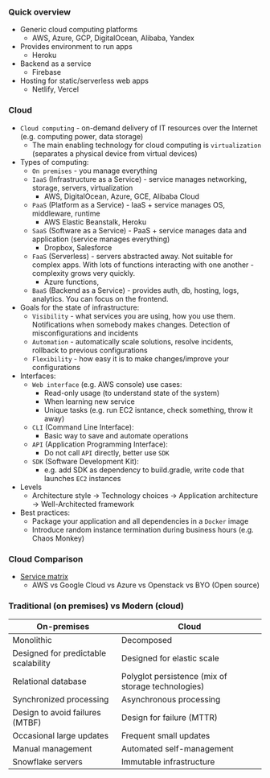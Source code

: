 ### Quick overview
* Generic cloud computing platforms
    * AWS, Azure, GCP, DigitalOcean, Alibaba, Yandex
* Provides environment to run apps
    * Heroku
* Backend as a service
    * Firebase
* Hosting for static/serverless web apps
    * Netlify, Vercel

### Cloud
* `Cloud computing` - on-demand delivery of IT resources over the Internet (e.g. computing power, data storage)
    * The main enabling technology for cloud computing is `virtualization` (separates a physical device from virtual devices)
* Types of computing:
    * `On premises` - you manage everything
    * `IaaS` (Infrastructure as a Service) - service manages networking, storage, servers, virtualization
        * AWS, DigitalOcean, Azure, GCE, Alibaba Cloud
    * `PaaS` (Platform as a Service) - IaaS + service manages OS, middleware, runtime
        * AWS Elastic Beanstalk, Heroku
    * `SaaS` (Software as a Service) - PaaS + service manages data and application (service manages everything)
        * Dropbox, Salesforce
    * `FaaS` (Serverless) - servers abstracted away. Not suitable for complex apps. With lots of functions interacting with one another - complexity grows very quickly.
        * Azure functions, 
    * `BaaS` (Backend as a Service) - provides auth, db, hosting, logs, analytics. You can focus on the frontend.
* Goals for the state of infrastructure:
    * `Visibility` - what services you are using, how you use them. Notifications when somebody makes changes. Detection of misconfigurations and incidents
    * `Automation` - automatically scale solutions, resolve incidents, rollback to previous configurations
    * `Flexibility` - how easy it is to make changes/improve your configurations
* Interfaces:
    * `Web interface` (e.g. AWS console) use cases:
        * Read-only usage (to understand state of the system)
        * When learning new service
        * Unique tasks (e.g. run EC2 isntance, check something, throw it away)
    * `CLI` (Command Line Interface):
        * Basic way to save and automate operations 
    * `API` (Application Programming Interface):
        * Do not call `API` directly, better use `SDK` 
    * `SDK` (Software Development Kit):
        * e.g. add SDK as dependency to build.gradle, write code that launches `EC2` instances
* Levels
    * Architecture style -> Technology choices -> Application architecture -> Well-Architected framework
* Best practices:
    * Package your application and all dependencies in a `Docker` image
    * Introduce random instance termination during business hours (e.g. Chaos Monkey)
    
### Cloud Comparison
* [Service matrix](https://github.com/open-guides/og-aws#service-matrix)
    * AWS vs Google Cloud vs Azure vs Openstack vs BYO (Open source)

### Traditional (on premises) vs Modern (cloud)
| On-premises                          | Cloud                                              |
|--------------------------------------|----------------------------------------------------|
| Monolithic                           | Decomposed                                         |
| Designed for predictable scalability | Designed for elastic scale                         |
| Relational database                  | Polyglot persistence (mix of storage technologies) |
| Synchronized processing              | Asynchronous processing                            |
| Design to avoid failures (MTBF)      | Design for failure (MTTR)                          |
| Occasional large updates             | Frequent small updates                             |
| Manual management                    | Automated self-management                          |
| Snowflake servers                    | Immutable infrastructure                           |
